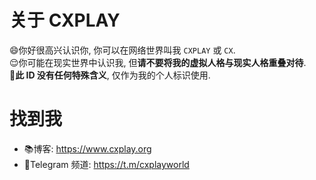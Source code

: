 # 关于 CXPLAY

😄你好很高兴认识你, 你可以在网络世界叫我 `CXPLAY` 或 `CX`.  
😌你可能在现实世界中认识我, 但**请不要将我的虚拟人格与现实人格重叠对待**.  
🙂**此 ID 没有任何特殊含义**, 仅作为我的个人标识使用.  

# 找到我

- 📚博客: https://www.cxplay.org
- 📢Telegram 频道: https://t.m/cxplayworld
